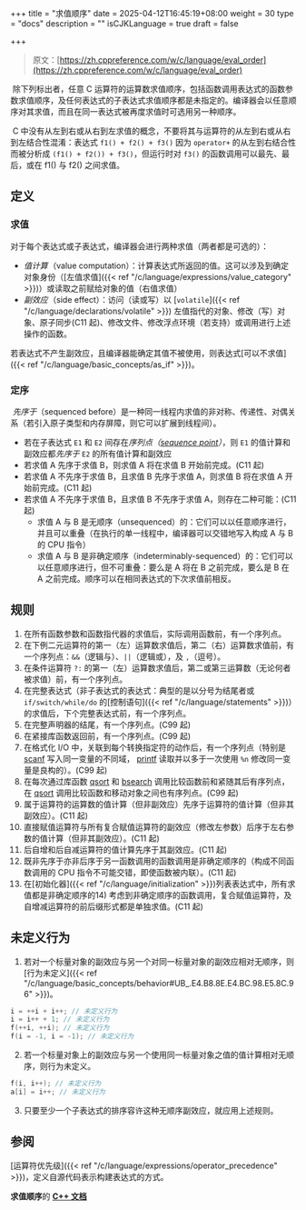 +++
title = "求值顺序"
date = 2025-04-12T16:45:19+08:00
weight = 30
type = "docs"
description = ""
isCJKLanguage = true
draft = false

+++

> 原文：[https://zh.cppreference.com/w/c/language/eval_order](https://zh.cppreference.com/w/c/language/eval_order)

​	除下列标出者，任意 C 运算符的运算数求值顺序，包括函数调用表达式的函数参数求值顺序，及任何表达式的子表达式求值顺序都是未指定的。编译器会以任意顺序对其求值，而且在同一表达式被再度求值时可选用另一种顺序。

​	C 中没有从左到右或从右到左求值的概念，不要将其与运算符的从左到右或从右到左结合性混淆：表达式 `f1() + f2() + f3()` 因为 `operator+` 的从左到右结合性而被分析成 `(f1() + f2()) + f3()`，但运行时对 `f3()` 的函数调用可以最先、最后，或在 f1() 与 f2() 之间求值。

## 定义

### 求值

​	对于每个表达式或子表达式，编译器会进行两种求值（两者都是可选的）：

- *值计算* ﻿（value computation）：计算表达式所返回的值。这可以涉及到确定对象身份（[左值求值]({{< ref "/c/language/expressions/value_category" >}})）或读取之前赋给对象的值（右值求值）
- *副效应* ﻿（side effect）：访问（读或写）以 [`volatile`]({{< ref "/c/language/declarations/volatile" >}}) 左值指代的对象、修改（写）对象、原子同步(C11 起)、修改文件、修改浮点环境（若支持）或调用进行上述操作的函数。

​	若表达式不产生副效应，且编译器能确定其值不被使用，则表达式[可以不求值]({{< ref "/c/language/basic_concepts/as_if" >}})。

### 定序

​	*先序于*（sequenced before）是一种同一线程内求值的非对称、传递性、对偶关系（若引入原子类型和内存屏障，则它可以扩展到线程间）。

- 若在子表达式 `E1` 和 `E2` 间存在*序列点（[sequence point](https://en.wikipedia.org/wiki/Sequence_point)）*，则 `E1` 的值计算和副效应都*先序于* `E2` 的所有值计算和副效应
- 若求值 A 先序于求值 B，则求值 A 将在求值 B 开始前完成。(C11 起)
- 若求值 A 不先序于求值 B，且求值 B 先序于求值 A，则求值 B 将在求值 A 开始前完成。(C11 起)
- 若求值 A 不先序于求值 B，且求值 B 不先序于求值 A，则存在二种可能：(C11 起)
  - 求值 A 与 B 是无顺序（unsequenced）的：它们可以以任意顺序进行，并且可以重叠（在执行的单一线程中，编译器可以交错地写入构成 A 与 B 的 CPU 指令）
  - 求值 A 与 B 是非确定顺序（indeterminably-sequenced）的：它们可以以任意顺序进行，但不可重叠：要么是 A 将在 B 之前完成，要么是 B 在 A 之前完成。顺序可以在相同表达式的下次求值前相反。

## 规则

1) 在所有函数参数和函数指代器的求值后，实际调用函数前，有一个序列点。
2) 在下例二元运算符的第一（左）运算数求值后，第二（右）运算数求值前，有一个序列点：`&&`（逻辑与）、`||`（逻辑或），及 `,`（逗号）。
3) 在条件运算符 `?:` 的第一（左）运算数求值后，第二或第三运算数（无论何者被求值）前，有一个序列点。
4) 在完整表达式（非子表达式的表达式：典型的是以分号为结尾者或 `if/switch/while/do` 的[控制语句]({{< ref "/c/language/statements" >}})）的求值后，下个完整表达式前，有一个序列点。
5) 在完整声明器的结尾，有一个序列点。(C99 起)
6) 在紧接库函数返回前，有一个序列点。(C99 起)
7) 在格式化 I/O 中，关联到每个转换指定符的动作后，有一个序列点（特别是 [scanf](https://zh.cppreference.com/w/c/io/fscanf) 写入同一变量的不同域， [printf](https://zh.cppreference.com/w/c/io/fprintf) 读取并以多于一次使用 `%n` 修改同一变量是良构的）。(C99 起)
8) 在每次通过库函数 [qsort](https://zh.cppreference.com/w/c/algorithm/qsort) 和 [bsearch](https://zh.cppreference.com/w/c/algorithm/bsearch) 调用比较函数前和紧随其后有序列点，在 [qsort](https://zh.cppreference.com/w/c/algorithm/qsort) 调用比较函数和移动对象之间也有序列点。(C99 起)
9) 属于运算符的运算数的值计算（但非副效应）先序于运算符的值计算（但非其副效应）。(C11 起)
10) 直接赋值运算符与所有复合赋值运算符的副效应（修改左参数）后序于左右参数的值计算（但非其副效应）。(C11 起)
11) 后自增和后自减运算符的值计算先序于其副效应。(C11 起)
12) 既非先序于亦非后序于另一函数调用的函数调用是非确定顺序的（构成不同函数调用的 CPU 指令不可能交错，即使函数被内联）。(C11 起)
13) 在[初始化器]({{< ref "/c/language/initialization" >}})列表表达式中，所有求值都是非确定顺序的14) 考虑到非确定顺序的函数调用，复合赋值运算符，及自增减运算符的前后缀形式都是单独求值。(C11 起)

## 未定义行为

1) 若对一个标量对象的副效应与另一个对同一标量对象的副效应相对无顺序，则[行为未定义]({{< ref "/c/language/basic_concepts/behavior#UB_.E4.B8.8E.E4.BC.98.E5.8C.96" >}})。

```c
i = ++i + i++; // 未定义行为
i = i++ + 1; // 未定义行为
f(++i, ++i); // 未定义行为
f(i = -1, i = -1); // 未定义行为
```

2) 若一个标量对象上的副效应与另一个使用同一标量对象之值的值计算相对无顺序，则行为未定义。

```c
f(i, i++); // 未定义行为
a[i] = i++; // 未定义行为
```

3) 只要至少一个子表达式的排序容许这种无顺序副效应，就应用上述规则。

## 参阅

[运算符优先级]({{< ref "/c/language/expressions/operator_precedence" >}})，定义自源代码表示构建表达式的方式。

**求值顺序**的 **[C++ 文档](https://zh.cppreference.com/w/cpp/language/eval_order)**
